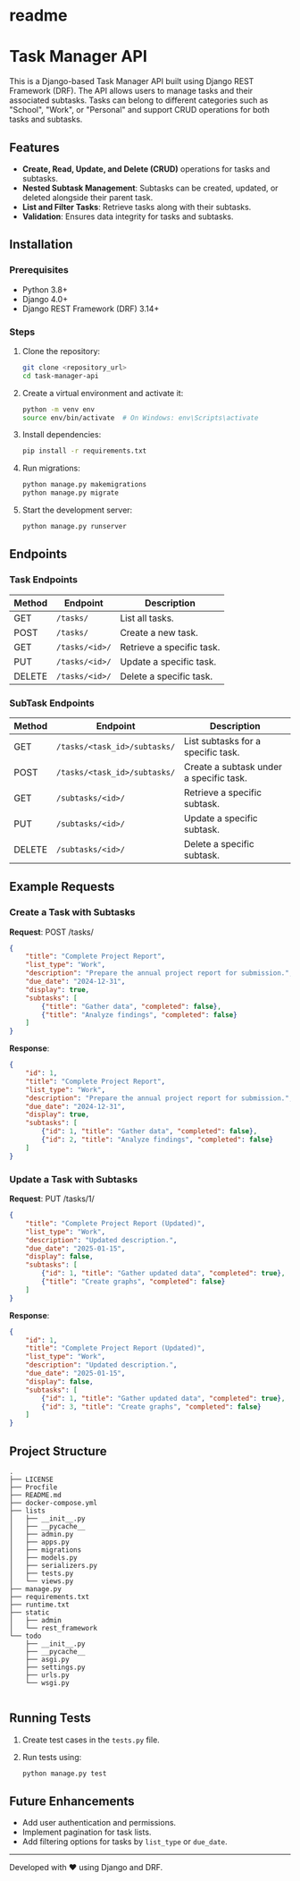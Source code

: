 # readme

# Task Manager API

This is a Django-based Task Manager API built using Django REST Framework (DRF). The API allows users to manage tasks and their associated subtasks. Tasks can belong to different categories such as "School", "Work", or "Personal" and support CRUD operations for both tasks and subtasks.

## Features

- **Create, Read, Update, and Delete (CRUD)** operations for tasks and subtasks.
- **Nested Subtask Management**: Subtasks can be created, updated, or deleted alongside their parent task.
- **List and Filter Tasks**: Retrieve tasks along with their subtasks.
- **Validation**: Ensures data integrity for tasks and subtasks.

## Installation

### Prerequisites

- Python 3.8+
- Django 4.0+
- Django REST Framework (DRF) 3.14+

### Steps

1. Clone the repository:
    
    ```bash
    git clone <repository_url>
    cd task-manager-api
    
    ```
    
2. Create a virtual environment and activate it:
    
    ```bash
    python -m venv env
    source env/bin/activate  # On Windows: env\Scripts\activate
    
    ```
    
3. Install dependencies:
    
    ```bash
    pip install -r requirements.txt
    
    ```
    
4. Run migrations:
    
    ```bash
    python manage.py makemigrations
    python manage.py migrate
    
    ```
    
5. Start the development server:
    
    ```bash
    python manage.py runserver
    
    ```
    

## Endpoints

### Task Endpoints

| Method | Endpoint | Description |
| --- | --- | --- |
| GET | `/tasks/` | List all tasks. |
| POST | `/tasks/` | Create a new task. |
| GET | `/tasks/<id>/` | Retrieve a specific task. |
| PUT | `/tasks/<id>/` | Update a specific task. |
| DELETE | `/tasks/<id>/` | Delete a specific task. |

### SubTask Endpoints

| Method | Endpoint | Description |
| --- | --- | --- |
| GET | `/tasks/<task_id>/subtasks/` | List subtasks for a specific task. |
| POST | `/tasks/<task_id>/subtasks/` | Create a subtask under a specific task. |
| GET | `/subtasks/<id>/` | Retrieve a specific subtask. |
| PUT | `/subtasks/<id>/` | Update a specific subtask. |
| DELETE | `/subtasks/<id>/` | Delete a specific subtask. |

## Example Requests

### Create a Task with Subtasks

**Request**:
POST /tasks/
```json
{
    "title": "Complete Project Report",
    "list_type": "Work",
    "description": "Prepare the annual project report for submission.",
    "due_date": "2024-12-31",
    "display": true,
    "subtasks": [
        {"title": "Gather data", "completed": false},
        {"title": "Analyze findings", "completed": false}
    ]
}

```

**Response**:

```json
{
    "id": 1,
    "title": "Complete Project Report",
    "list_type": "Work",
    "description": "Prepare the annual project report for submission.",
    "due_date": "2024-12-31",
    "display": true,
    "subtasks": [
        {"id": 1, "title": "Gather data", "completed": false},
        {"id": 2, "title": "Analyze findings", "completed": false}
    ]
}

```

### Update a Task with Subtasks

**Request**:
PUT /tasks/1/
```json
{
    "title": "Complete Project Report (Updated)",
    "list_type": "Work",
    "description": "Updated description.",
    "due_date": "2025-01-15",
    "display": false,
    "subtasks": [
        {"id": 1, "title": "Gather updated data", "completed": true},
        {"title": "Create graphs", "completed": false}
    ]
}

```

**Response**:

```json
{
    "id": 1,
    "title": "Complete Project Report (Updated)",
    "list_type": "Work",
    "description": "Updated description.",
    "due_date": "2025-01-15",
    "display": false,
    "subtasks": [
        {"id": 1, "title": "Gather updated data", "completed": true},
        {"id": 3, "title": "Create graphs", "completed": false}
    ]
}

```

## Project Structure

```
.
├── LICENSE
├── Procfile
├── README.md
├── docker-compose.yml
├── lists
│   ├── __init__.py
│   ├── __pycache__
│   ├── admin.py
│   ├── apps.py
│   ├── migrations
│   ├── models.py
│   ├── serializers.py
│   ├── tests.py
│   └── views.py
├── manage.py
├── requirements.txt
├── runtime.txt
├── static
│   ├── admin
│   └── rest_framework
└── todo
    ├── __init__.py
    ├── __pycache__
    ├── asgi.py
    ├── settings.py
    ├── urls.py
    └── wsgi.py


```

## Running Tests

1. Create test cases in the `tests.py` file.
2. Run tests using:
    
    ```bash
    python manage.py test
    
    ```
    

## Future Enhancements

- Add user authentication and permissions.
- Implement pagination for task lists.
- Add filtering options for tasks by `list_type` or `due_date`.

---

Developed with ❤️ using Django and DRF.